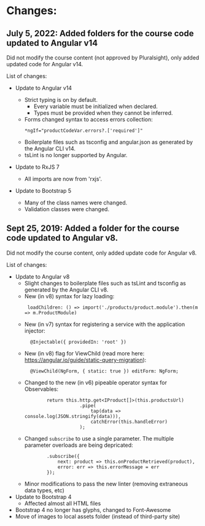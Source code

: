 # Changes:

## July 5, 2022: Added folders for the course code updated to Angular v14

Did not modify the course content (not approved by Pluralsight), only added updated code for Angular v14.

List of changes:
- Update to Angular v14
  - Strict typing is on by default.
    - Every variable must be initialized when declared.
    - Types must be provided when they cannot be inferred.
  - Forms changed syntax to access errors collection:
    ```
    *ngIf="productCodeVar.errors?.['required']"
    ```
  - Boilerplate files such as tsconfig and angular.json as generated by the Angular CLI v14.
  - tsLint is no longer supported by Angular.
    
- Update to RxJS 7
  - All imports are now from 'rxjs'.

- Update to Bootstrap 5
  - Many of the class names were changed.
  - Validation classes were changed.

## Sept 25, 2019: Added a folder for the course code updated to Angular v8.

Did not modify the course content, only added update code for Angular v8.

List of changes:
- Update to Angular v8
  - Slight changes to boilerplate files such as tsLint and tsconfig as generated by the Angular CLI v8.
  - New (in v8) syntax for lazy loading:
    ```
     loadChildren: () => import('./products/product.module').then(m => m.ProductModule)
    ```
  - New (in v7) syntax for registering a service with the application injector:
    ```
      @Injectable({ providedIn: 'root' })
    ```
  - New (in v8) flag for ViewChild (read more here: https://angular.io/guide/static-query-migration):
    ```
      @ViewChild(NgForm, { static: true }) editForm: NgForm;
    ```
  - Changed to the new (in v6) pipeable operator syntax for Observables:
    ```
            return this.http.get<IProduct[]>(this.productsUrl)
                        .pipe(
                            tap(data => console.log(JSON.stringify(data))),
                            catchError(this.handleError)
                        );
    ```
  - Changed `subscribe` to use a single parameter. The multiple parameter overloads are being depricated:
    ```
            .subscribe({
                next: product => this.onProductRetrieved(product),
                error: err => this.errorMessage = err
            });
    ```
  - Minor modifications to pass the new linter (removing extraneous data types, etc)
- Update to Bootstrap 4
  - Affected almost all HTML files
- Bootstrap 4 no longer has glyphs, changed to Font-Awesome
- Move of images to local assets folder (instead of third-party site)

